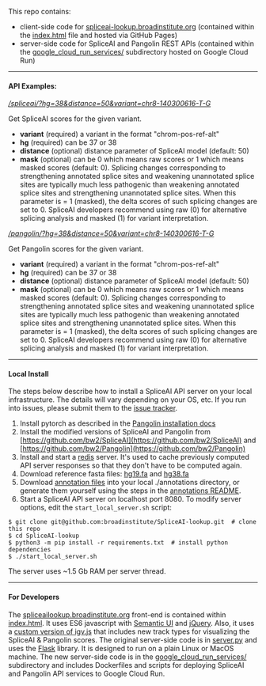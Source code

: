 This repo contains: 
- client-side code for [spliceai-lookup.broadinstitute.org](https://spliceailookup.broadinstitute.org/) (contained within the [index.html](index.html) file and hosted via GitHub Pages)
- server-side code for SpliceAI and Pangolin REST APIs (contained within the [google_cloud_run_services/](google_cloud_run_services/) subdirectory hosted on Google Cloud Run)

---
#### API Examples:

*[/spliceai/?hg=38&distance=50&variant=chr8-140300616-T-G](http://spliceailookup-api.broadinstitute.org/spliceai/?hg=38&variant=chr8-140300616-T-G)*
  
Get SpliceAI scores for the given variant.   

- **variant** (required) a variant in the format "chrom-pos-ref-alt"
- **hg** (required) can be 37 or 38
- **distance** (optional) distance parameter of SpliceAI model (default: 50)  
- **mask** (optional) can be 0 which means raw scores or 1 which means masked scores (default: 0). 
Splicing changes corresponding to strengthening annotated splice sites and weakening unannotated splice sites are typically much less pathogenic than weakening annotated splice sites and
strengthening unannotated splice sites. When this parameter is = 1 (masked), the delta scores of such splicing changes are set to 0. SpliceAI developers recommend using raw (0) for alternative splicing analysis and masked (1) for variant interpretation.  

*[/pangolin/?hg=38&distance=50&variant=chr8-140300616-T-G](http://spliceailookup-api.broadinstitute.org/pangolin/?hg=38&variant=chr8-140300616-T-G)*

Get Pangolin scores for the given variant.

- **variant** (required) a variant in the format "chrom-pos-ref-alt"
- **hg** (required) can be 37 or 38
- **distance** (optional) distance parameter of SpliceAI model (default: 50)
- **mask** (optional) can be 0 which means raw scores or 1 which means masked scores (default: 0).
  Splicing changes corresponding to strengthening annotated splice sites and weakening unannotated splice sites are typically much less pathogenic than weakening annotated splice sites and
  strengthening unannotated splice sites. When this parameter is = 1 (masked), the delta scores of such splicing changes are set to 0. SpliceAI developers recommend using raw (0) for alternative splicing analysis and masked (1) for variant interpretation.

---
#### Local Install

The steps below describe how to install a SpliceAI API server on your local infrastructure.
The details will vary depending on your OS, etc. If you run into issues, please submit them
to the [issue tracker](https://github.com/broadinstitute/SpliceAI-lookup/issues).

1. Install pytorch as described in the [Pangolin installation docs](https://github.com/tkzeng/Pangolin#installation)
1. Install the modified versions of SpliceAI and Pangolin from [https://github.com/bw2/SpliceAI](https://github.com/bw2/SpliceAI) and [https://github.com/bw2/Pangolin](https://github.com/bw2/Pangolin)
1. Install and start a [redis](https://redis.io/) server. It's used to cache previously computed API server responses so that they don't have to be computed again.
1. Download reference fasta files: [hg19.fa](https://storage.cloud.google.com/gcp-public-data--broad-references/hg19/v0/Homo_sapiens_assembly19.fasta) and [hg38.fa](https://storage.cloud.google.com/gcp-public-data--broad-references/hg38/v0/Homo_sapiens_assembly38.fasta)
1. Download [annotation files](https://spliceailookup-api.broadinstitute.org/annotations) into your local ./annotations directory, or generate them yourself using the steps in the [annotations README](https://github.com/broadinstitute/SpliceAI-lookup/blob/master/annotations/README.md).
1. Start a SpliceAI API server on localhost port 8080. To modify server options, edit the `start_local_server.sh` script:

```
$ git clone git@github.com:broadinstitute/SpliceAI-lookup.git  # clone this repo  
$ cd SpliceAI-lookup  
$ python3 -m pip install -r requirements.txt  # install python dependencies  
$ ./start_local_server.sh  
```

The server uses ~1.5 Gb RAM per server thread.

---
#### For Developers

The [spliceailookup.broadinstitute.org](https://spliceailookup.broadinstitute.org) front-end is contained within [index.html](index.html). It uses ES6 javascript with [Semantic UI](https://semantic-ui.com) and [jQuery](https://en.wikipedia.org/wiki/JQuery). Also, it uses a [custom version of igv.js](https://github.com/bw2/igv.js) that includes new track types for visualizing the SpliceAI & Pangolin scores. The original server-side code is in [server.py](server.py) and uses the [Flask](https://flask.palletsprojects.com/en/3.0.x) library. It is designed to run on a plain Linux or MacOS machine. The new server-side code is in the [google_cloud_run_services/](google_cloud_run_services/) subdirectory and includes Dockerfiles and scripts for deploying SpliceAI and Pangolin API services to Google Cloud Run. 


